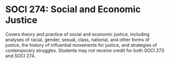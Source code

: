 # SOCI 274: Social and Economic Justice

Covers theory and practice of social and economic justice, including analyses of racial, gender, sexual, class, national, and other forms of justice, the history of influential movements for justice, and strategies of contemporary struggles. Students may not receive credit for both SOCI 273 and SOCI 274.